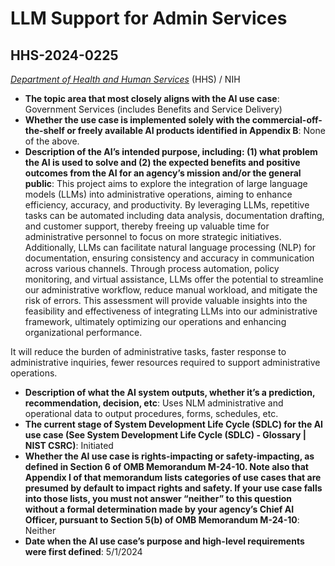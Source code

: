 # LLM Support for Admin Services
## HHS-2024-0225
_[Department of Health and Human Services](<../3_agency/Department of Health and Human Services.md>)_ (HHS) / NIH


+ **The topic area that most closely aligns with the AI use case**: Government Services (includes Benefits and Service Delivery)
+ **Whether the use case is implemented solely with the commercial-off-the-shelf or freely available AI products identified in Appendix B**: None of the above.
+ **Description of the AI’s intended purpose, including: (1) what problem the AI is used to solve and (2) the expected benefits and positive outcomes from the AI for an agency’s mission and/or the general public**: This project aims to explore the integration of large language models (LLMs) into administrative operations, aiming to enhance efficiency, accuracy, and productivity. By leveraging LLMs, repetitive tasks can be automated including data analysis, documentation drafting, and customer support, thereby freeing up valuable time for administrative personnel to focus on more strategic initiatives. Additionally, LLMs can facilitate natural language processing (NLP) for documentation, ensuring consistency and accuracy in communication across various channels. Through process automation, policy monitoring, and virtual assistance, LLMs offer the potential to streamline our administrative workflow, reduce manual workload, and mitigate the risk of errors. This assessment will provide valuable insights into the feasibility and effectiveness of integrating LLMs into our administrative framework, ultimately optimizing our operations and enhancing organizational performance.

It will reduce the burden of administrative tasks, faster response to administrative inquiries, fewer resources required to support administrative operations.
+ **Description of what the AI system outputs, whether it’s a prediction, recommendation, decision, etc**: Uses NLM administrative and operational data to output procedures, forms, schedules, etc.
+ **The current stage of System Development Life Cycle (SDLC) for the AI use case (See System Development Life Cycle (SDLC) - Glossary | NIST CSRC)**: Initiated
+ **Whether the AI use case is rights-impacting or safety-impacting, as defined in Section 6 of OMB Memorandum M-24-10. Note also that Appendix I of that memorandum lists categories of use cases that are presumed by default to impact rights and safety. If your use case falls into those lists, you must not answer “neither” to this question without a formal determination made by your agency’s Chief AI Officer, pursuant to Section 5(b) of OMB Memorandum M-24-10**: Neither
+ **Date when the AI use case’s purpose and high-level requirements were first defined**: 5/1/2024